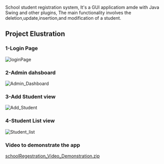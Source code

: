 School student registration system, 
It's a GUI applicatiom amde with Java Swing and other plugins, 
The main functionality involves the deletion,update,insertion,and modification of a student.

## Project Elustration

### 1-Login Page

![loginPage](https://user-images.githubusercontent.com/53438581/90513008-67d8d000-e135-11ea-991d-8d1ed7371528.PNG)

### 2-Admin dahsboard
![Admin_Dashboard](https://user-images.githubusercontent.com/53438581/90513192-9eaee600-e135-11ea-92e3-8ed9730f21af.PNG)


### 3-Add Student view

![Add_Student](https://user-images.githubusercontent.com/53438581/90513288-c3a35900-e135-11ea-8805-3b24b54ef11f.PNG)


### 4-Student List view

![Student_list](https://user-images.githubusercontent.com/53438581/90513347-e170be00-e135-11ea-93e5-c5244ca37511.PNG)


### Video to demonstrate the app
[schoolRegestration_Video_Demonstration.zip](https://github.com/Ibrajber99/School_Student_Reg_System_itr1/files/5090374/schoolRegestration_Video_Demonstration.zip)
